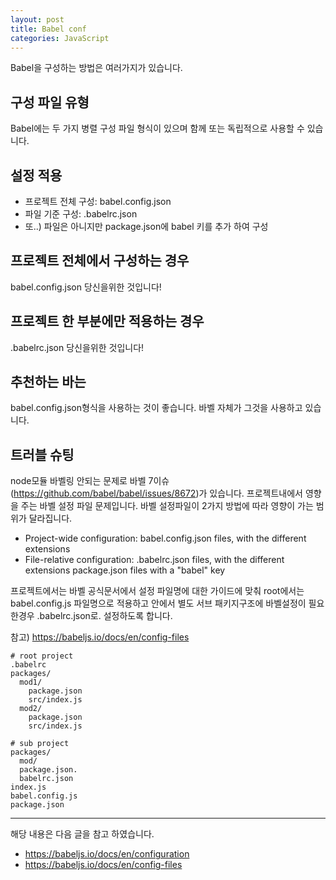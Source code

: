 ```yaml
---
layout: post
title: Babel conf
categories: JavaScript
---
```


Babel을 구성하는 방법은 여러가지가 있습니다.

## 구성 파일 유형

Babel에는 두 가지 병렬 구성 파일 형식이 있으며 함께 또는 독립적으로 사용할 수 있습니다.

## 설정 적용

- 프로젝트 전체 구성: babel.config.json
- 파일 기준 구성: .babelrc.json
- 또..) 파일은 아니지만 package.json에 babel 키를 추가 하여 구성

## 프로젝트 전체에서 구성하는 경우

babel.config.json
당신을위한 것입니다!

## 프로젝트 한 부분에만 적용하는 경우

.babelrc.json 당신을위한 것입니다!

## 추천하는 바는

babel.config.json형식을 사용하는 것이 좋습니다. 바벨 자체가 그것을 사용하고 있습니다.

## 트러블 슈팅

node모듈 바벨링 안되는 문제로 바벨 7이슈(https://github.com/babel/babel/issues/8672)가 있습니다. 프로젝트내에서 영향을 주는 바벨 설정 파일 문제입니다. 바벨 설정파일이 2가지 방법에 따라 영향이 가는 범위가 달라집니다.

- Project-wide configuration: babel.config.json files, with the different extensions
- File-relative configuration: .babelrc.json files, with the different extensions package.json files with a "babel" key

프로젝트에서는 바벨 공식문서에서 설정 파일명에 대한 가이드에 맞춰 root에서는 babel.config.js 파일명으로 적용하고 안에서 별도 서브 패키지구조에 바벨설정이 필요한경우 .babelrc.json로. 설정하도록 합니다.

참고) https://babeljs.io/docs/en/config-files

```
# root project
.babelrc
packages/
  mod1/
    package.json
    src/index.js
  mod2/
    package.json
    src/index.js
```

```
# sub project
packages/ 
  mod/ 
  package.json.
  babelrc.json
index.js
babel.config.js
package.json
```

---

해당 내용은 다음 글을 참고 하였습니다.

- https://babeljs.io/docs/en/configuration
- https://babeljs.io/docs/en/config-files
